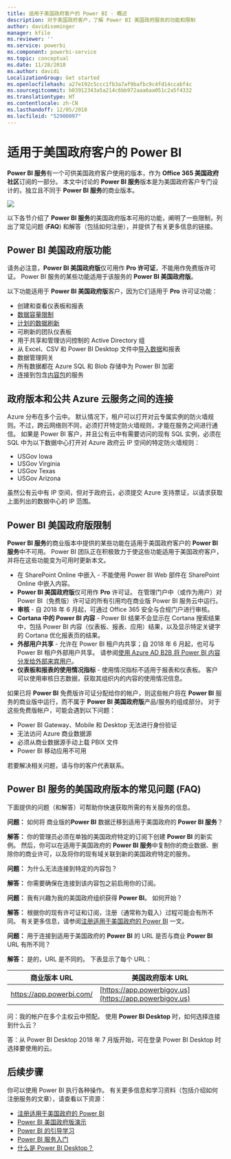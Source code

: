 ```yaml
---
title: 适用于美国政府客户的 Power BI - 概述
description: 对于美国政府客户，了解 Power BI 美国政府服务的功能和限制
author: davidiseminger
manager: kfile
ms.reviewer: ''
ms.service: powerbi
ms.component: powerbi-service
ms.topic: conceptual
ms.date: 11/28/2018
ms.author: davidi
LocalizationGroup: Get started
ms.openlocfilehash: a27e192c5ccc1fb3a7af9bafbc9c4fd14ccabf4c
ms.sourcegitcommit: b03912343a5a214c6bb972aaa6aa051c2a5f4332
ms.translationtype: HT
ms.contentlocale: zh-CN
ms.lasthandoff: 12/05/2018
ms.locfileid: "52900097"
---
```

# <a name="power-bi-for-us-government-customers"></a>适用于美国政府客户的 Power BI
**Power BI 服务**有一个可供美国政府客户使用的版本，作为 **Office 365 美国政府社区**订阅的一部分。 本文中讨论的 **Power BI 服务**版本是为美国政府客户专门设计的，独立且不同于 **Power BI 服务**的商业版本。

![](media/service-govus-overview/service_usgov_overview-1.png)

以下各节介绍了 **Power BI 服务**的美国政府版本可用的功能，阐明了一些限制，列出了常见问题 (**FAQ**) 和解答（包括如何注册），并提供了有关更多信息的链接。

## <a name="features-of-power-bi-us-government"></a>Power BI 美国政府版功能
请务必注意，**Power BI 美国政府版**仅可用作 **Pro 许可证**，不能用作免费版许可证。 Power BI 服务的某些功能适用于该服务的 **Power BI 美国政府版**。

以下功能适用于 **Power BI 美国政府版**客户，因为它们适用于 **Pro** 许可证功能：

* 创建和查看仪表板和报表
* [数据容量限制](service-admin-manage-your-data-storage-in-power-bi.md)
* [计划的数据刷新](refresh-data.md)
* 可刷新的团队仪表板
* 用于共享和管理访问控制的 Active Directory 组
* 从 Excel、CSV 和 Power BI Desktop 文件中[导入数据](service-get-data.md)和报表
* 数据管理网关
* 所有数据都在 Azure SQL 和 Blob 存储中为 Power BI 加密
* 连接到包含[内容包](service-connect-to-services.md)的服务

## <a name="connectivity-between-government-and-public-azure-cloud-services"></a>政府版本和公共 Azure 云服务之间的连接 

Azure 分布在多个云中。 默认情况下，租户可以打开对云专属实例的防火墙规则。不过，跨云网络则不同，必须打开特定防火墙规则，才能在服务之间进行通信。 如果是 Power BI 客户，并且公有云中有需要访问的现有 SQL 实例，必须在 SQL 中为以下数据中心打开对 Azure 政府云 IP 空间的特定防火墙规则：

* USGov Iowa
* USGov Virginia
* USGov Texas
* USGov Arizona

虽然公有云中有 IP 空间，但对于政府云，必须提交 Azure 支持票证，以请求获取上面列出的数据中心的 IP 范围。 


## <a name="limitations-of-power-bi-us-government"></a>Power BI 美国政府版限制
**Power BI 服务**的商业版本中提供的某些功能在适用于美国政府客户的 **Power BI 服务**中不可用。 Power BI 团队正在积极致力于使这些功能适用于美国政府客户，并将在这些功能变为可用时更新本文。

* 在 SharePoint Online 中嵌入 - 不能使用 Power BI Web 部件在 SharePoint Online 中嵌入内容。
* **Power BI 美国政府版**仅可用作 **Pro** 许可证。 在管理门户中（或作为用户）对 Power BI（免费版）许可证的所有引用均在商业版 Power BI 服务云中运行。
* **审核** - 自 2018 年 6 月起，可通过 Office 365 安全与合规门户进行审核。
* **Cortana 中的 Power BI 内容** - Power BI 结果不会显示在 Cortana 搜索结果中，包括 Power BI 内容（仪表板、报表、应用）结果，以及显示特定关键字的 Cortana 优化报表页的结果。
* **外部用户共享** - 允许在 Power BI 租户内共享；自 2018 年 6 月起，也可与 Power BI 租户外部用户共享。 请参阅[使用 Azure AD B2B 将 Power BI 内容分发给外部来宾用户](service-admin-azure-ad-b2b.md)。
* **仪表板和报表的使用情况指标** - 使用情况指标不适用于报表和仪表板。 客户可以使用审核日志数据，获取其组织内的内容的使用情况信息。

如果已将 **Power BI** 免费版许可证分配给你的帐户，则这些帐户将在 **Power BI** 服务的商业版中运行，而不属于 **Power BI 美国政府版**产品/服务的组成部分。 对于这些免费版帐户，可能会遇到以下问题：

* Power BI Gateway、Mobile 和 Desktop 无法进行身份验证
* 无法访问 Azure 商业数据源
* 必须从商业数据源手动上载 PBIX 文件
* Power BI 移动应用不可用

若要解决相关问题，请与你的客户代表联系。

## <a name="frequently-asked-questions-faq-for-the-us-government-version-of-the-power-bi-service"></a>Power BI 服务的美国政府版本的常见问题 (FAQ)
下面提供的问题（和解答）可帮助你快速获取所需的有关服务的信息。

**问题：** 如何将 商业版的**Power BI** 数据迁移到适用于美国政府的 **Power BI 服务**？

**解答：** 你的管理员必须在单独的美国政府特定的订阅下创建 **Power BI** 的新实例。 然后，你可以在适用于美国政府的 **Power BI 服务**中复制你的商业数据、删除你的商业许可，以及将你的现有域关联到新的美国政府特定的服务。

**问题：** 为什么无法连接到特定的内容包？

**解答：** 你需要确保在连接到该内容包之前启用你的订阅。

**问题：** 我有兴趣为我的美国政府组织获得 **Power BI**。 如何开始？

**解答：** 根据你的现有许可证和订阅，注册（通常称为载入）过程可能会有所不同。 有关更多信息，请参阅[注册适用于美国政府的 Power BI](service-govus-signup.md) 一文。

**问题：** 用于连接到适用于美国政府的 **Power BI** 的 URL 是否与商业 **Power BI** URL 有所不同？

**解答：** 是的，URL 是不同的。 下表显示了每个 URL：

| 商业版本 URL | 美国政府版本 URL |
| --- | --- |
| https://app.powerbi.com/ |[https://app.powerbigov.us](https://app.powerbigov.us) |

问：我的帐户在多个主权云中预配。 使用 **Power BI Desktop** 时，如何选择连接到什么云？

答：从 Power BI Desktop 2018 年 7 月版开始，可在登录 Power BI Desktop 时选择要使用的云。


## <a name="next-steps"></a>后续步骤
你可以使用 Power BI 执行各种操作。 有关更多信息和学习资料（包括介绍如何注册服务的文章），请查看以下资源：

* [注册适用于美国政府的 Power BI](service-govus-signup.md)
* <a href="https://channel9.msdn.com/Blogs/Azure/Cognitive-Services-HDInsight-and-Power-BI-on-Azure-Government">Power BI 美国政府版演示</a>
* [Power BI 的引导学习](guided-learning/gettingstarted.yml?tutorial-step=1)
* [Power BI 服务入门](service-get-started.md)
* [什么是 Power BI Desktop？](desktop-what-is-desktop.md)

